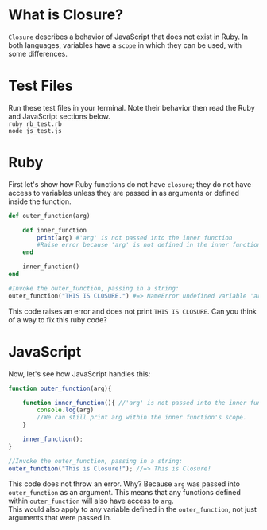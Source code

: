 # What is Closure?
`Closure` describes a behavior of JavaScript that does not exist in Ruby.
In both languages, variables have a `scope` in which they can be used, with some differences.

# Test Files
Run these test files in your terminal. Note their behavior then read the Ruby and JavaScript sections below.\
`ruby rb_test.rb`\
`node js_test.js`

# Ruby
First let's show how Ruby functions do not have `closure`; they do not have access to variables unless they are passed in as arguments or defined inside the function.
```ruby
def outer_function(arg)

    def inner_function
        print(arg) #'arg' is not passed into the inner function
        #Raise error because 'arg' is not defined in the inner function
    end

    inner_function()
end

#Invoke the outer_function, passing in a string:
outer_function("THIS IS CLOSURE.") #=> NameError undefined variable 'arg'
```
This code raises an error and does not print `THIS IS CLOSURE`. Can you think of a way to fix this ruby code?

# JavaScript
Now, let's see how JavaScript handles this:
```javascript
function outer_function(arg){

    function inner_function(){ //'arg' is not passed into the inner function
        console.log(arg) 
        //We can still print arg within the inner function's scope.
    }

    inner_function();
}

//Invoke the outer_function, passing in a string:
outer_function("This is Closure!"); //=> This is Closure!
```
This code does not throw an error. Why? Because `arg` was passed into `outer_function` as an argument. This means that any functions defined within `outer_function` will also have access to `arg`.\
This would also apply to any variable defined in the `outer_function`, not just arguments that were passed in.